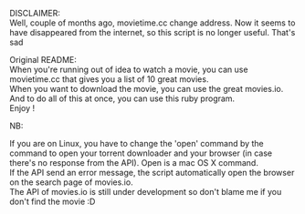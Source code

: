 DISCLAIMER:  
Well, couple of months ago, movietime.cc change address. Now it seems to have disappeared from the internet, so this script is no longer useful. That's sad

Original README:  
When you're running out of idea to watch a movie, you can use movietime.cc that gives you a list of 10 great movies.  
When you want to download the movie, you can use the great movies.io.  
And to do all of this at once, you can use this ruby program.  
Enjoy !  

NB:

If you are on Linux, you have to change the 'open' command by the command to open your torrent downloader and your browser (in case there's no response from the API). Open is a mac OS X command.  
If the API send an error message, the script automatically open the browser on the search page of movies.io.  
The API of movies.io is still under development so don't blame me if you don't find the movie :D  
